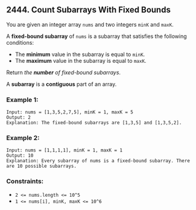 ## 2444. Count Subarrays With Fixed Bounds

You are given an integer array ```nums``` and two integers ```minK``` and ```maxK```.

A **fixed-bound subarray** of ```nums``` is a subarray that satisfies the following conditions:

* The **minimum** value in the subarray is equal to ```minK```.
* The **maximum** value in the subarray is equal to ```maxK```.

Return *the **number** of fixed-bound subarrays*.

A **subarray** is a **contiguous** part of an array.

### Example 1:
```
Input: nums = [1,3,5,2,7,5], minK = 1, maxK = 5
Output: 2
Explanation: The fixed-bound subarrays are [1,3,5] and [1,3,5,2].
```
### Example 2:
```
Input: nums = [1,1,1,1], minK = 1, maxK = 1
Output: 10
Explanation: Every subarray of nums is a fixed-bound subarray. There are 10 possible subarrays.
```

### Constraints:

* ```2 <= nums.length <= 10^5```
* ```1 <= nums[i], minK, maxK <= 10^6```